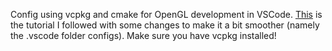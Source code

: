 Config using vcpkg and cmake for OpenGL development in VSCode. [This](https://learn.microsoft.com/en-us/vcpkg/get_started/get-started-vscode?pivots=shell-powershell) is the tutorial I followed with some changes to make it a bit smoother (namely the .vscode folder configs). Make sure you have vcpkg installed!
